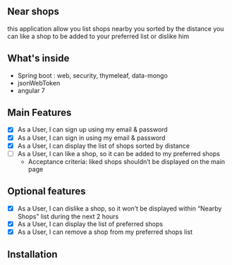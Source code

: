 Near shops
--------------
this application allow you list shops nearby you sorted by the distance you can like a shop to be added to your preferred list or dislike him 

What's inside
---------------
- Spring boot : web, security, thymeleaf, data-mongo
- jsonWebToken
- angular 7

Main Features
---------------

-[x] As a User, I can sign up using my email & password
-[x] As a User, I can sign in using my email & password
-[x] As a User, I can display the list of shops sorted by distance
-[ ] As a User, I can like a shop, so it can be added to my preferred shops
  - Acceptance criteria: liked shops shouldn’t be displayed on the main page

Optional features
---------------
-[x] As a User, I can dislike a shop, so it won’t be displayed within “Nearby Shops” list during the next 2 hours
-[x] As a User, I can display the list of preferred shops
-[x] As a User, I can remove a shop from my preferred shops list

Installation
-----------------